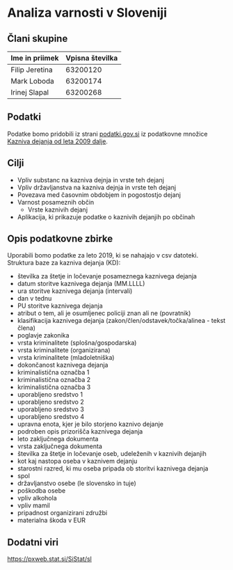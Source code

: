 # Analiza varnosti v Sloveniji

## Člani skupine

| Ime in priimek | Vpisna številka |
| -------------- | --------------- |
| Filip Jeretina | 63200120        |
| Mark Loboda    | 63200174        |
| Irinej Slapal  | 63200268        |

## Podatki
Podatke bomo pridobili iz strani [podatki.gov.si](https://podatki.gov.si) iz podatkovne množice [Kazniva dejanja od leta 2009 dalje](https://podatki.gov.si/dataset/mnzpkazniva-dejanja-od-leta-2009-dalje).

## Cilji
- Vpliv substanc na kazniva dejnja in vrste teh dejanj
- Vpliv državljanstva na kazniva dejnja in vrste teh dejanj
- Povezava med časovnim obdobjem in pogostostjo dejanj
- Varnost posameznih občin
  - Vrste kaznivih dejanj
- Aplikacija, ki prikazuje podatke o kaznivih dejanjih po občinah


## Opis podatkovne zbirke
Uporabili bomo podatke za leto 2019, ki se nahajajo v csv datoteki.  
Struktura baze za kazniva dejanja (KD):

- številka za štetje in ločevanje posameznega kaznivega dejanja  
- datum storitve kaznivega dejanja (MM.LLLL)  
- ura storitve kaznivega dejanja (intervali)  
- dan v tednu  
- PU storitve kaznivega dejanja  
- atribut o tem, ali je osumljenec policiji znan ali ne (povratnik)  
- klasifikacija kaznivega dejanja (zakon/člen/odstavek/točka/alinea - tekst člena)  
- poglavje zakonika  
- vrsta kriminalitete (splošna/gospodarska)  
- vrsta kriminalitete (organizirana)  
- vrsta kriminalitete (mladoletniška)  
- dokončanost kaznivega dejanja  
- kriminalistična označba 1  
- kriminalistična označba 2  
- kriminalistična označba 3  
- uporabljeno sredstvo 1  
- uporabljeno sredstvo 2  
- uporabljeno sredstvo 3  
- uporabljeno sredstvo 4  
- upravna enota, kjer je bilo storjeno kaznivo dejanje  
- podroben opis prizorišča kaznivega dejanja  
- leto zaključnega dokumenta  
- vrsta zaključnega dokumenta  
- številka za štetje in ločevanje oseb, udeleženih v kaznivih dejanjih  
- kot kaj nastopa oseba v kaznivem dejanju  
- starostni razred, ki mu oseba pripada ob storitvi kaznivega dejanja  
- spol  
- državljanstvo osebe (le slovensko in tuje)  
- poškodba osebe  
- vpliv alkohola  
- vpliv mamil  
- pripadnost organizirani združbi  
- materialna škoda v EUR  


## Dodatni viri

https://pxweb.stat.si/SiStat/sl